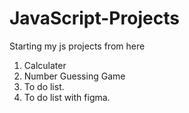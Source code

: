 # JavaScript-Projects
Starting my js projects from here
<br>
1. Calculater  <br>
2. Number Guessing Game  <br>
3. To do list. <br>
4. To do list with figma.
